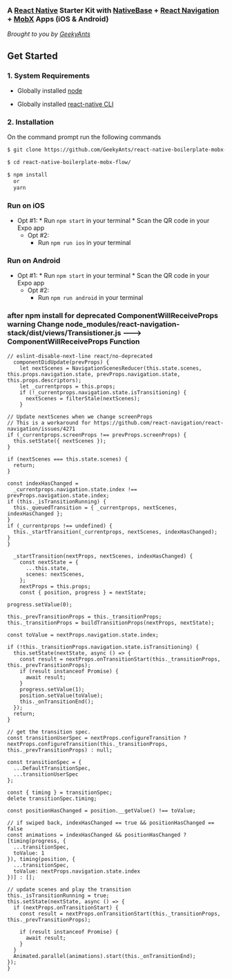 
### A [React Native](https://facebook.github.io/react-native/docs/getting-started.html) Starter Kit with [NativeBase](https://nativebase.io/) + [React Navigation](https://reactnavigation.org/) + [MobX](https://github.com/mobxjs/mobx) Apps (iOS & Android)

*Brought to you by [GeekyAnts](https://geekyants.com/)*


## Get Started

### 1. System Requirements

* Globally installed [node](https://nodejs.org/en/)

* Globally installed [react-native CLI](https://facebook.github.io/react-native/docs/getting-started.html)


### 2. Installation

On the command prompt run the following commands

```sh
$ git clone https://github.com/GeekyAnts/react-native-boilerplate-mobx-flow.git

$ cd react-native-boilerplate-mobx-flow/

$ npm install
  or
  yarn
```

### Run on iOS

  * Opt #1:
		*	Run `npm start` in your terminal
		*	Scan the QR code in your Expo app
	*	Opt #2:
		*	Run `npm run ios` in your terminal

### Run on Android

  * Opt #1:
		*	Run `npm start` in your terminal
		*	Scan the QR code in your Expo app
	*	Opt #2:
		*	Run `npm run android` in your terminal



###  after npm install  for   deprecated ComponentWillReceiveProps warning Change node_modules/react-navigation-stack/dist/views/Transistioner.js ---> ComponentWillReceiveProps Function
	// eslint-disable-next-line react/no-deprecated
	  componentDidUpdate(prevProps) {
	    let nextScenes = NavigationScenesReducer(this.state.scenes, this.props.navigation.state, prevProps.navigation.state, this.props.descriptors);
	    let _currentprops = this.props;
	    if (!_currentprops.navigation.state.isTransitioning) {
	      nextScenes = filterStale(nextScenes);
	    }

    // Update nextScenes when we change screenProps
    // This is a workaround for https://github.com/react-navigation/react-navigation/issues/4271
    if (_currentprops.screenProps !== prevProps.screenProps) {
      this.setState({ nextScenes });
    }

    if (nextScenes === this.state.scenes) {
      return;
    }

    const indexHasChanged =
      _currentprops.navigation.state.index !== prevProps.navigation.state.index;
    if (this._isTransitionRunning) {
      this._queuedTransition = { _currentprops, nextScenes, indexHasChanged };
    }
    if (_currentprops !== undefined) {
      this._startTransition(_currentprops, nextScenes, indexHasChanged);
    }
  	}

	  _startTransition(nextProps, nextScenes, indexHasChanged) {
	    const nextState = {
	      ...this.state,
	      scenes: nextScenes,
	    };
	    nextProps = this.props;
	    const { position, progress } = nextState; 

    progress.setValue(0);

    this._prevTransitionProps = this._transitionProps;
    this._transitionProps = buildTransitionProps(nextProps, nextState);

    const toValue = nextProps.navigation.state.index;

    if (!this._transitionProps.navigation.state.isTransitioning) {
      this.setState(nextState, async () => {
        const result = nextProps.onTransitionStart(this._transitionProps, this._prevTransitionProps);
        if (result instanceof Promise) {
          await result;
        }
        progress.setValue(1);
        position.setValue(toValue);
        this._onTransitionEnd();
      });
      return;
    }

    // get the transition spec.
    const transitionUserSpec = nextProps.configureTransition ? nextProps.configureTransition(this._transitionProps, this._prevTransitionProps) : null;

    const transitionSpec = {
      ...DefaultTransitionSpec,
      ...transitionUserSpec
    };

    const { timing } = transitionSpec;
    delete transitionSpec.timing;

    const positionHasChanged = position.__getValue() !== toValue;

    // if swiped back, indexHasChanged == true && positionHasChanged == false
    const animations = indexHasChanged && positionHasChanged ? [timing(progress, {
      ...transitionSpec,
      toValue: 1
    }), timing(position, {
      ...transitionSpec,
      toValue: nextProps.navigation.state.index
    })] : [];

    // update scenes and play the transition
    this._isTransitionRunning = true;
    this.setState(nextState, async () => {
      if (nextProps.onTransitionStart) {
        const result = nextProps.onTransitionStart(this._transitionProps, this._prevTransitionProps);

        if (result instanceof Promise) {
          await result;
        }
      }
      Animated.parallel(animations).start(this._onTransitionEnd);
    });
  	}
